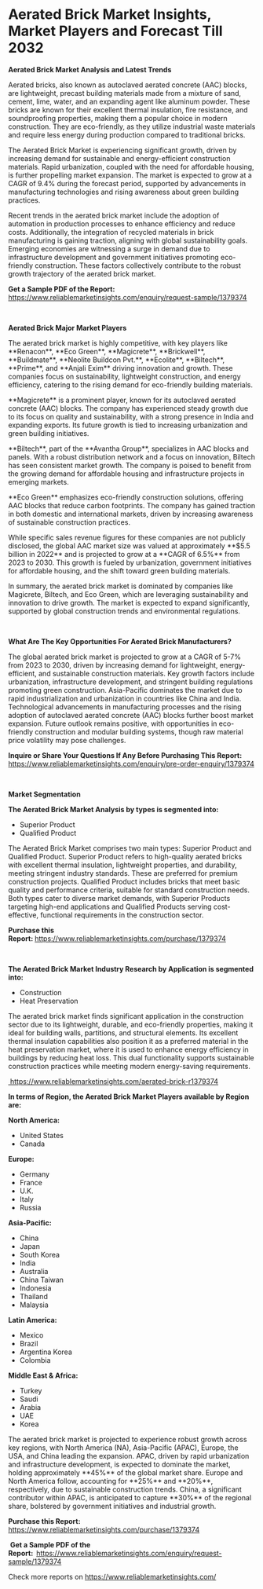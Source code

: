 <p><h1>Aerated Brick Market Insights, Market Players and Forecast Till 2032</h1></p><p><strong>Aerated Brick Market Analysis and Latest Trends</strong></p>
<p><p>Aerated bricks, also known as autoclaved aerated concrete (AAC) blocks, are lightweight, precast building materials made from a mixture of sand, cement, lime, water, and an expanding agent like aluminum powder. These bricks are known for their excellent thermal insulation, fire resistance, and soundproofing properties, making them a popular choice in modern construction. They are eco-friendly, as they utilize industrial waste materials and require less energy during production compared to traditional bricks.</p><p>The Aerated Brick Market is experiencing significant growth, driven by increasing demand for sustainable and energy-efficient construction materials. Rapid urbanization, coupled with the need for affordable housing, is further propelling market expansion. The market is expected to grow at a CAGR of 9.4% during the forecast period, supported by advancements in manufacturing technologies and rising awareness about green building practices.</p><p>Recent trends in the aerated brick market include the adoption of automation in production processes to enhance efficiency and reduce costs. Additionally, the integration of recycled materials in brick manufacturing is gaining traction, aligning with global sustainability goals. Emerging economies are witnessing a surge in demand due to infrastructure development and government initiatives promoting eco-friendly construction. These factors collectively contribute to the robust growth trajectory of the aerated brick market.</p></p>
<p><strong>Get a Sample PDF of the Report:&nbsp;</strong> <a href="https://www.reliablemarketinsights.com/enquiry/request-sample/1379374?utm_campaign=2136&utm_medium=2&utm_source=Github&utm_content=ia&utm_term=24012025&utm_id=aerated-brick">https://www.reliablemarketinsights.com/enquiry/request-sample/1379374</a></p>
<p>&nbsp;</p>
<p><strong>Aerated Brick Major Market Players</strong></p>
<p><p>The aerated brick market is highly competitive, with key players like **Renacon**, **Eco Green**, **Magicrete**, **Brickwell**, **Buildmate**, **Neolite Buildcon Pvt.**, **Ecolite**, **Biltech**, **Prime**, and **Anjali Exim** driving innovation and growth. These companies focus on sustainability, lightweight construction, and energy efficiency, catering to the rising demand for eco-friendly building materials.</p><p>**Magicrete** is a prominent player, known for its autoclaved aerated concrete (AAC) blocks. The company has experienced steady growth due to its focus on quality and sustainability, with a strong presence in India and expanding exports. Its future growth is tied to increasing urbanization and green building initiatives.</p><p>**Biltech**, part of the **Avantha Group**, specializes in AAC blocks and panels. With a robust distribution network and a focus on innovation, Biltech has seen consistent market growth. The company is poised to benefit from the growing demand for affordable housing and infrastructure projects in emerging markets.</p><p>**Eco Green** emphasizes eco-friendly construction solutions, offering AAC blocks that reduce carbon footprints. The company has gained traction in both domestic and international markets, driven by increasing awareness of sustainable construction practices.</p><p>While specific sales revenue figures for these companies are not publicly disclosed, the global AAC market size was valued at approximately **$5.5 billion in 2022** and is projected to grow at a **CAGR of 6.5%** from 2023 to 2030. This growth is fueled by urbanization, government initiatives for affordable housing, and the shift toward green building materials.</p><p>In summary, the aerated brick market is dominated by companies like Magicrete, Biltech, and Eco Green, which are leveraging sustainability and innovation to drive growth. The market is expected to expand significantly, supported by global construction trends and environmental regulations.</p></p>
<p>&nbsp;</p>
<p><strong>What Are The Key Opportunities For Aerated Brick Manufacturers?</strong></p>
<p><p>The global aerated brick market is projected to grow at a CAGR of 5-7% from 2023 to 2030, driven by increasing demand for lightweight, energy-efficient, and sustainable construction materials. Key growth factors include urbanization, infrastructure development, and stringent building regulations promoting green construction. Asia-Pacific dominates the market due to rapid industrialization and urbanization in countries like China and India. Technological advancements in manufacturing processes and the rising adoption of autoclaved aerated concrete (AAC) blocks further boost market expansion. Future outlook remains positive, with opportunities in eco-friendly construction and modular building systems, though raw material price volatility may pose challenges.</p></p>
<p><strong>Inquire or Share Your Questions If Any Before Purchasing This Report:</strong> <a href="https://www.reliablemarketinsights.com/enquiry/pre-order-enquiry/1379374?utm_campaign=2136&utm_medium=2&utm_source=Github&utm_content=ia&utm_term=24012025&utm_id=aerated-brick">https://www.reliablemarketinsights.com/enquiry/pre-order-enquiry/1379374</a></p>
<p>&nbsp;</p>
<p><strong>Market Segmentation</strong></p>
<p><strong>The Aerated Brick Market Analysis by types is segmented into:</strong></p>
<p><ul><li>Superior Product</li><li>Qualified Product</li></ul></p>
<p><p>The Aerated Brick Market comprises two main types: Superior Product and Qualified Product. Superior Product refers to high-quality aerated bricks with excellent thermal insulation, lightweight properties, and durability, meeting stringent industry standards. These are preferred for premium construction projects. Qualified Product includes bricks that meet basic quality and performance criteria, suitable for standard construction needs. Both types cater to diverse market demands, with Superior Products targeting high-end applications and Qualified Products serving cost-effective, functional requirements in the construction sector.</p></p>
<p><strong>Purchase this Report:&nbsp;</strong><a href="https://www.reliablemarketinsights.com/purchase/1379374?utm_campaign=2136&utm_medium=2&utm_source=Github&utm_content=ia&utm_term=24012025&utm_id=aerated-brick">https://www.reliablemarketinsights.com/purchase/1379374</a></p>
<p>&nbsp;</p>
<p><strong>The Aerated Brick Market Industry Research by Application is segmented into:</strong></p>
<p><ul><li>Construction</li><li>Heat Preservation</li></ul></p>
<p><p>The aerated brick market finds significant application in the construction sector due to its lightweight, durable, and eco-friendly properties, making it ideal for building walls, partitions, and structural elements. Its excellent thermal insulation capabilities also position it as a preferred material in the heat preservation market, where it is used to enhance energy efficiency in buildings by reducing heat loss. This dual functionality supports sustainable construction practices while meeting modern energy-saving requirements.</p></p>
<p><a href="https://www.reliablemarketinsights.com/aerated-brick-r1379374?utm_campaign=2136&utm_medium=2&utm_source=Github&utm_content=ia&utm_term=24012025&utm_id=aerated-brick">&nbsp;https://www.reliablemarketinsights.com/aerated-brick-r1379374</a></p>
<p><strong>In terms of Region, the Aerated Brick Market Players available by Region are:</strong></p>
<p>
    <p> <strong> North America: </strong>
        <ul>
            <li>United States</li>
            <li>Canada</li>
        </ul>
        </p> 
    <p> <strong> Europe: </strong>
        <ul>
            <li>Germany</li>
            <li>France</li>
            <li>U.K.</li>
            <li>Italy</li>
            <li>Russia</li>
        </ul>
        </p> 
    <p> <strong> Asia-Pacific: </strong>
        <ul>
            <li>China</li>
            <li>Japan</li>
            <li>South Korea</li>
            <li>India</li>
            <li>Australia</li>
            <li>China Taiwan</li>
            <li>Indonesia</li>
            <li>Thailand</li>
            <li>Malaysia</li>
        </ul>
        </p> 
    <p> <strong> Latin America: </strong>
        <ul>
            <li>Mexico</li>
            <li>Brazil</li>
            <li>Argentina Korea</li>
            <li>Colombia</li>
        </ul>
        </p> 
    <p> <strong> Middle East & Africa: </strong>
        <ul>
            <li>Turkey</li>
            <li>Saudi</li>
            <li>Arabia</li>
            <li>UAE</li>
            <li>Korea</li>
        </ul>
    </p>
    </p>
<p><p>The aerated brick market is projected to experience robust growth across key regions, with North America (NA), Asia-Pacific (APAC), Europe, the USA, and China leading the expansion. APAC, driven by rapid urbanization and infrastructure development, is expected to dominate the market, holding approximately **45%** of the global market share. Europe and North America follow, accounting for **25%** and **20%**, respectively, due to sustainable construction trends. China, a significant contributor within APAC, is anticipated to capture **30%** of the regional share, bolstered by government initiatives and industrial growth.</p></p>
<p><strong>Purchase this Report: </strong><a href="https://www.reliablemarketinsights.com/purchase/1379374?utm_campaign=2136&utm_medium=2&utm_source=Github&utm_content=ia&utm_term=24012025&utm_id=aerated-brick">https://www.reliablemarketinsights.com/purchase/1379374</a></p>
<p>&nbsp;<strong>Get a Sample PDF of the Report:&nbsp;&nbsp;</strong><a href="https://www.reliablemarketinsights.com/enquiry/request-sample/1379374?utm_campaign=2136&utm_medium=2&utm_source=Github&utm_content=ia&utm_term=24012025&utm_id=aerated-brick">https://www.reliablemarketinsights.com/enquiry/request-sample/1379374</a></p>
<p><strong></strong></p>
<p>Check more reports on <a href="https://www.reliablemarketinsights.com/?utm_campaign=2136&utm_medium=2&utm_source=Github&utm_content=ia&utm_term=24012025&utm_id=aerated-brick">https://www.reliablemarketinsights.com/</a></p>